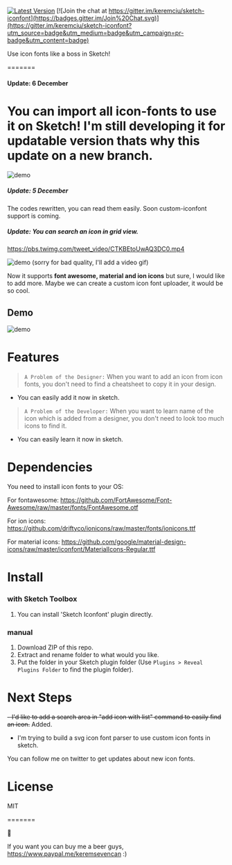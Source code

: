 [![Latest Version](https://img.shields.io/github/release/keremciu/sketch-iconfont.svg?style=flat-square)](https://github.com/keremciu/sketch-iconfont/releases)
[![Join the chat at https://gitter.im/keremciu/sketch-iconfont](https://badges.gitter.im/Join%20Chat.svg)](https://gitter.im/keremciu/sketch-iconfont?utm_source=badge&utm_medium=badge&utm_campaign=pr-badge&utm_content=badge)

Use icon fonts like a boss in Sketch!

=======
#### Update: 6 December

You can import all icon-fonts to use it on Sketch! I'm still developing it for updatable version thats why this update on a new branch.
=======
![demo][update]

##### Update: 5 December
The codes rewritten, you can read them easily. Soon custom-iconfont support is coming.

##### Update: You can search an icon in grid view.
https://pbs.twimg.com/tweet_video/CTKBEtoUwAQ3DC0.mp4

![demo][quick-gif] 
(sorry for bad quality, I'll add a video gif)

Now it supports **font awesome, material and ion icons** but sure, I would like to add more. 
Maybe we can create a custom icon font uploader, it would be so cool.

## Demo

![demo][demo-image]

# Features

> `A Problem of the Designer:` 
> When you want to add an icon from icon fonts, you don't need to find a cheatsheet to copy it in your design.

- You can easily add it now in sketch.

> `A Problem of the Developer:` 
> When you want to learn name of the icon which is added from a designer, you don't need to look too much icons to find it.

- You can easily learn it now in sketch.

# Dependencies

You need to install icon fonts to your OS:

For fontawesome:
https://github.com/FortAwesome/Font-Awesome/raw/master/fonts/FontAwesome.otf

For ion icons:
https://github.com/driftyco/ionicons/raw/master/fonts/ionicons.ttf

For material icons:
https://github.com/google/material-design-icons/raw/master/iconfont/MaterialIcons-Regular.ttf

# Install

### with Sketch Toolbox

1. You can install 'Sketch Iconfont' plugin directly.

### manual

1. Download ZIP of this repo.
2. Extract and rename folder to what would you like.
3. Put the folder in your Sketch plugin folder (Use `Plugins > Reveal Plugins Folder` to find the plugin folder).

# Next Steps

~~- I'd like to add a search area in "add icon with list" command to easily find an icon.~~ Added.
- I'm trying to build a svg icon font parser to use custom icon fonts in sketch.

You can follow me on twitter to get updates about new icon fonts.

# License

MIT

=======

:beers:

If you want you can buy me a beer guys, https://www.paypal.me/keremsevencan :)

[demo-image]: http://i.imgur.com/EBGmlSe.gif
[update]:https://pbs.twimg.com/media/CVi0yPCUsAAwo5c.png
[quick-gif]: http://i.imgur.com/nYLJhIE.gif
